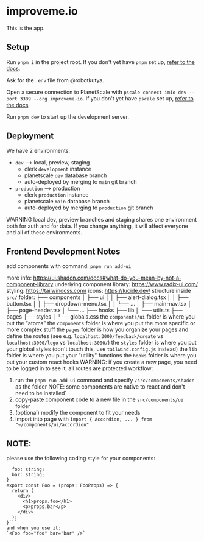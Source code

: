# improveme.io

This is the app.

## Setup

Run `pnpm i` in the project root. If you don't yet have `pnpm` set up, [refer to the docs](https://pnpm.io/installation#using-homebrew).

Ask for the `.env` file from @robotkutya.

Open a secure connection to PlanetScale with `pscale connect imio dev --port 3309 --org improveme-io`. If you don't yet have `pscale` set up, [refer to the docs](https://github.com/planetscale/cli#installation).

Run `pnpm dev` to start up the development server.

## Deployment

We have 2 environments:

- `dev` --> local, preview, staging
  - clerk `development` instance
  - planetscale `dev` database branch
  - auto-deployed by merging to `main` git branch
- `production` --> production
  - clerk `production` instance
  - planetscale `main` database branch
  - auto-deployed by merging to `production` git branch

WARNING local dev, preview branches and staging shares one environment both for auth and for data. If you change anything, it will affect everyone and all of these environments.

## Frontend Development Notes

add components with command:
`pnpm run add-ui`

more info:
https://ui.shadcn.com/docs#what-do-you-mean-by-not-a-component-library
underlying component library:
https://www.radix-ui.com/
styling:
https://tailwindcss.com/
icons:
https://lucide.dev/
structure inside `src/` folder:
├── components
│ ├── ui
│ │ ├── alert-dialog.tsx
│ │ ├── button.tsx
│ │ ├── dropdown-menu.tsx
│ │ └── ...
│ ├── main-nav.tsx
│ ├── page-header.tsx
│ └── ...
├── hooks
├── lib
│ └── utils.ts
├── pages
├── styles
│ └── globals.css
the `components/ui` folder is where you put the "atoms"
the `components` folder is where you put the more specific or more complex stuff
the `pages` folder is how you organize your pages and define the routes
(see e.g. `localhost:3000/feedback/create` vs `localhost:3000/lego` vs `localhost:3000/`)
the `styles` folder is where you put your global styles (don't touch this, use `tailwind.config.js` instead)
the `lib` folder is where you put your "utility" functions
the `hooks` folder is where you put your custom react hooks
WARNING: if you create a new page, you need to be logged in to see it, all routes are protected
workflow:

1. run the `pnpm run add-ui` command and specify `/src/components/shadcn` as the folder
   NOTE: some components are native to react and don't need to be installed`
2. copy-paste component code to a new file in the `src/components/ui` folder
3. (optional) modify the component to fit your needs
4. import into page with `import { Accordion, ... } from "~/components/ui/accordion"`

## NOTE:

please use the following coding style for your components:

````type FooProps = {
  foo: string;
  bar: string;
}
export const Foo = (props: FooProps) => {
  return (
    <div>
      <h1>props.foo</h1>
      <p>props.bar</p>
    </div>
  );
}```
and when you use it:
`<Foo foo="foo" bar="bar" />`
````
